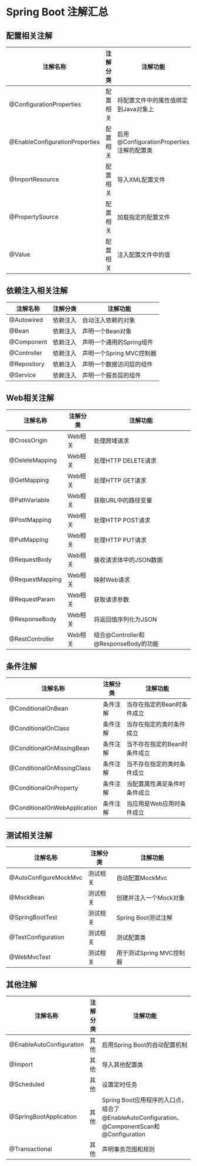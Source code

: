 # Spring Boot 注解汇总

## 配置相关注解

注解名称|注解分类|注解功能
---|---|---
@ConfigurationProperties|配置相关|将配置文件中的属性值绑定到Java对象上
@EnableConfigurationProperties|配置相关|启用@ConfigurationProperties注解的配置类
@ImportResource|配置相关|导入XML配置文件
@PropertySource|配置相关|加载指定的配置文件
@Value|配置相关|注入配置文件中的值

## 依赖注入相关注解

注解名称|注解分类|注解功能
---|---|---
@Autowired|依赖注入|自动注入依赖的对象
@Bean|依赖注入|声明一个Bean对象
@Component|依赖注入|声明一个通用的Spring组件
@Controller|依赖注入|声明一个Spring MVC控制器
@Repository|依赖注入|声明一个数据访问层的组件
@Service|依赖注入|声明一个服务层的组件

## Web相关注解

注解名称|注解分类|注解功能
---|---|---
@CrossOrigin|Web相关|处理跨域请求
@DeleteMapping|Web相关|处理HTTP DELETE请求
@GetMapping|Web相关|处理HTTP GET请求
@PathVariable|Web相关|获取URL中的路径变量
@PostMapping|Web相关|处理HTTP POST请求
@PutMapping|Web相关|处理HTTP PUT请求
@RequestBody|Web相关|接收请求体中的JSON数据
@RequestMapping|Web相关|映射Web请求
@RequestParam|Web相关|获取请求参数
@ResponseBody|Web相关|将返回值序列化为JSON
@RestController|Web相关|组合@Controller和@ResponseBody的功能

## 条件注解

注解名称|注解分类|注解功能
---|---|---
@ConditionalOnBean|条件注解|当存在指定的Bean时条件成立
@ConditionalOnClass|条件注解|当存在指定的类时条件成立
@ConditionalOnMissingBean|条件注解|当不存在指定的Bean时条件成立
@ConditionalOnMissingClass|条件注解|当不存在指定的类时条件成立
@ConditionalOnProperty|条件注解|当配置属性满足条件时条件成立
@ConditionalOnWebApplication|条件注解|当应用是Web应用时条件成立

## 测试相关注解

注解名称|注解分类|注解功能
---|---|---
@AutoConfigureMockMvc|测试相关|自动配置MockMvc
@MockBean|测试相关|创建并注入一个Mock对象
@SpringBootTest|测试相关|Spring Boot测试注解
@TestConfiguration|测试相关|测试配置类
@WebMvcTest|测试相关|用于测试Spring MVC控制器

## 其他注解

注解名称|注解分类|注解功能
---|---|---
@EnableAutoConfiguration|其他|启用Spring Boot的自动配置机制
@Import|其他|导入其他配置类
@Scheduled|其他|设置定时任务
@SpringBootApplication|其他|Spring Boot应用程序的入口点，组合了@EnableAutoConfiguration、@ComponentScan和@Configuration
@Transactional|其他|声明事务范围和规则